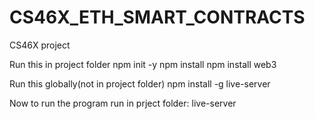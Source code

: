 # CS46X_ETH_SMART_CONTRACTS
CS46X project

Run this in project folder
npm init -y
npm install
npm install web3


Run this globally(not in project folder)
npm install -g live-server


Now to run the program run in prject folder:
live-server
